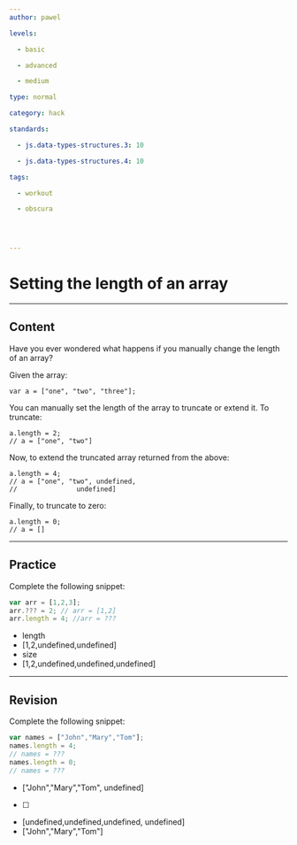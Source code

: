 ```yaml
---
author: pawel

levels:

  - basic

  - advanced

  - medium

type: normal

category: hack

standards:

  - js.data-types-structures.3: 10

  - js.data-types-structures.4: 10

tags:

  - workout

  - obscura




---
```


# Setting the length of an array 

---
## Content

Have you ever wondered what happens if you manually change the length of an array?

Given the array:

```
var a = ["one", "two", "three"];
```
You can manually set the length of the array to truncate or extend it. To truncate: 
```
a.length = 2;
// a = ["one", "two"]

```

Now, to extend the truncated array returned from the above:
```
a.length = 4;
// a = ["one", "two", undefined, 
//               undefined]
```
Finally, to truncate to zero:

```
a.length = 0;
// a = []

```

---
## Practice

Complete the following snippet:
```javascript
var arr = [1,2,3];
arr.??? = 2; // arr = [1,2]
arr.length = 4; //arr = ???
```

* length
* [1,2,undefined,undefined]
* size
* [1,2,undefined,undefined,undefined]

---
## Revision

Complete the following snippet:
```javascript
var names = ["John","Mary","Tom"];
names.length = 4;
// names = ???
names.length = 0;
// names = ???
```

* ["John","Mary","Tom", undefined]
* [ ]
* [undefined,undefined,undefined, undefined]
* ["John","Mary","Tom"]

